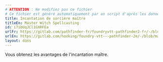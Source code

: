 ```yaml
---
# ATTENTION : Ne modifiez pas ce fichier
# Ce fichier est généré automatiquement par un script d'après les données du module Foundry VTT officiel et de sa traduction
title: Incantation de sorcière maître
titleEn: Master Witch Spellcasting
id: i7ibUqJCl1GXRFEa
urlFr: https://gitlab.com/pathfinder-fr/foundryvtt-pathfinder2-fr/-/blob/master/data/feats/i7ibUqJCl1GXRFEa.htm
urlEn: https://gitlab.com/hooking/foundry-vtt---pathfinder-2e/-/blob/master/packs/data/feats.db/master-witch-spellcasting.json
layout: dons
---
```

Vous obtenez les avantages de l'incantation maître.
